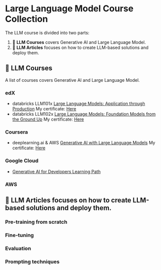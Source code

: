 # Large Language Model Course Collection

<p align="center"></p>

The LLM course is divided into two parts:

1. 🧩 **LLM Courses** covers Generative AI and Large Language Model.
2. 👷 **LLM Articles** focuses on how to create LLM-based solutions and deploy them.

## 📝 LLM Courses

A list of courses covers Generative AI and Large Language Model.
### edX
* databricks LLM101x <a href="https://learning.edx.org/course/course-v1:Databricks+LLM101x+3T2023/home">Large Language Models: Application through Production</a> My certificate: <a href="https://courses.edx.org/certificates/a00af4c099c0490bae60ba24c86ea990">Here</a>
* databricks LLM102x <a href="https://learning.edx.org/course/course-v1:Databricks+LLM102x+2T2023/home">Large Language Models: Foundation Models from the Ground Up</a> My certificate: <a href="">Here</a>
### Coursera
* deeplearning.ai & AWS <a href="https://www.coursera.org/learn/generative-ai-with-llms">Generative AI with Large Language Models</a> My certificate: <a href="https://www.coursera.org/account/accomplishments/certificate/LRBGW87LLCU8">Here</a>
### Google Cloud
* <a href="https://www.cloudskillsboost.google/paths/183">Generative AI for Developers Learning Path</a>
### AWS

## 📝 LLM Articles focuses on how to create LLM-based solutions and deploy them. 

### Pre-training from scratch
### Fine-tuning
### Evaluation
### Prompting techniques 


